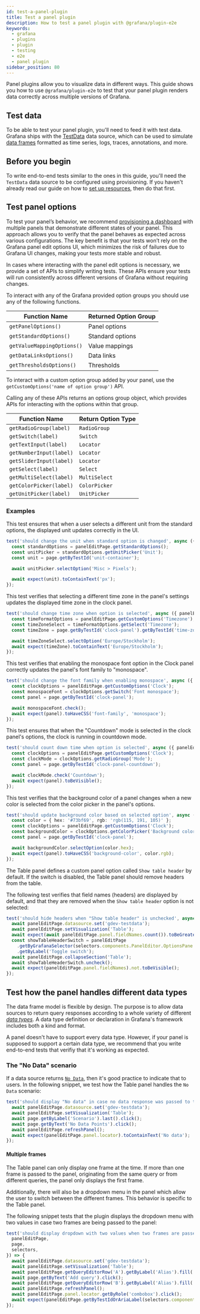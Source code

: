 ```yaml
---
id: test-a-panel-plugin
title: Test a panel plugin
description: How to test a panel plugin with @grafana/plugin-e2e
keywords:
  - grafana
  - plugins
  - plugin
  - testing
  - e2e
  - panel plugin
sidebar_position: 80
---
```


Panel plugins allow you to visualize data in different ways. This guide shows you how to use `@grafana/plugin-e2e` to test that your panel plugin renders data correctly across multiple versions of Grafana.

## Test data

To be able to test your panel plugin, you'll need to feed it with test data. Grafana ships with the [TestData](https://grafana.com/docs/grafana/latest/datasources/testdata/) data source, which can be used to simulate [data frames](../key-concepts/data-frames) formatted as time series, logs, traces, annotations, and more.

## Before you begin

To write end-to-end tests similar to the ones in this guide, you'll need the `TestData` data source to be configured using provisioning. If you haven't already read our guide on how to [set up resources](./setup-resources.md), then do that first.

## Test panel options

To test your panel’s behavior, we recommend [provisioning a dashboard](https://grafana.com/developers/plugin-tools/e2e-test-a-plugin/setup-resources) with multiple panels that demonstrate different states of your panel. This approach allows you to verify that the panel behaves as expected across various configurations. The key benefit is that your tests won’t rely on the Grafana panel edit options UI, which minimizes the risk of failures due to Grafana UI changes, making your tests more stable and robust.

In cases where interacting with the panel edit options is necessary, we provide a set of APIs to simplify writing tests. These APIs ensure your tests will run consistently across different versions of Grafana without requiring changes.

To interact with any of the Grafana provided option groups you should use any of the following functions.

| Function Name              | Returned Option Group |
| -------------------------- | --------------------- |
| `getPanelOptions()`        | Panel options         |
| `getStandardOptions()`     | Standard options      |
| `getValueMappingOptions()` | Value mappings        |
| `getDataLinksOptions()`    | Data links            |
| `getThresholdsOptions()`   | Thresholds            |

To interact with a custom option group added by your panel, use the `getCustomOptions('name of option group')` API.

Calling any of these APIs returns an options group object, which provides APIs for interacting with the options within that group.

| Function Name           | Return Option Type |
| ----------------------- | ------------------ |
| `getRadioGroup(label)`  | `RadioGroup`       |
| `getSwitch(label)`      | `Switch`           |
| `getTextInput(label)`   | `Locator`          |
| `getNumberInput(label)` | `Locator`          |
| `getSliderInput(label)` | `Locator`          |
| `getSelect(label)`      | `Select`           |
| `getMultiSelect(label)` | `MultiSelect`      |
| `getColorPicker(label)` | `ColorPicker`      |
| `getUnitPicker(label)`  | `UnitPicker`       |

### Examples

This test ensures that when a user selects a different unit from the standard options, the displayed unit updates correctly in the UI.

```ts
test('should change the unit when standard option is changed', async ({ panelEditPage }) => {
  const standardOptions = panelEditPage.getStandardOptions();
  const unitPicker = standardOptions.getUnitPicker('Unit');
  const unit = page.getByTestId('unit-container');

  await unitPicker.selectOption('Misc > Pixels');

  await expect(unit).toContainText('px');
});
```

This test verifies that selecting a different time zone in the panel's settings updates the displayed time zone in the clock panel.

```ts
test('should change time zone when option is selected', async ({ panelEditPage, page }) => {
  const timeFormatOptions = panelEditPage.getCustomOptions('Timezone');
  const timeZoneSelect = timeFormatOptions.getSelect('Timezone');
  const timeZone = page.getByTestId('clock-panel').getByTestId('time-zone');

  await timeZoneSelect.selectOption('Europe/Stockholm');
  await expect(timeZone).toContainText('Europe/Stockholm');
});
```

This test verifies that enabling the monospace font option in the Clock panel correctly updates the panel's font family to "monospace".

```ts
test('should change the font family when enabling monospace', async ({ panelEditPage, page }) => {
  const clockOptions = panelEditPage.getCustomOptions('Clock');
  const monospaceFont = clockOptions.getSwitch('Font monospace');
  const panel = page.getByTestId('clock-panel');

  await monospaceFont.check();
  await expect(panel).toHaveCSS('font-family', 'monospace');
});
```

This test ensures that when the "Countdown" mode is selected in the clock panel's options, the clock is running in countdown mode.

```ts
test('should count down time when option is selected', async ({ panelEditPage, page }) => {
  const clockOptions = panelEditPage.getCustomOptions('Clock');
  const clockMode = clockOptions.getRadioGroup('Mode');
  const panel = page.getByTestId('clock-panel-countdown');

  await clockMode.check('Countdown');
  await expect(panel).toBeVisible();
});
```

This test verifies that the background color of a panel changes when a new color is selected from the color picker in the panel's options.

```ts
test('should update background color based on selected option', async ({ panelEditPage, page }) => {
  const color = { hex: '#73bf69', rgb: 'rgb(115, 191, 105)' };
  const clockOptions = panelEditPage.getCustomOptions('Clock');
  const backgroundColor = clockOptions.getColorPicker('Background color');
  const panel = page.getByTestId('clock-panel');

  await backgroundColor.selectOption(color.hex);
  await expect(panel).toHaveCSS('background-color', color.rgb);
});
```

The Table panel defines a custom panel option called `Show table header` by default. If the switch is disabled, the Table panel should remove headers from the table.

The following test verifies that field names (headers) are displayed by default, and that they are removed when the `Show table header` option is not selected:

```ts
test('should hide headers when "Show table header" is unchecked', async ({ panelEditPage, selectors }) => {
  await panelEditPage.datasource.set('gdev-testdata');
  await panelEditPage.setVisualization('Table');
  await expect(await panelEditPage.panel.fieldNames.count()).toBeGreaterThan(0);
  const showTableHeaderSwitch = panelEditPage
    .getByGrafanaSelector(selectors.components.PanelEditor.OptionsPane.fieldLabel('Table Show table header'))
    .getByLabel('Toggle switch');
  await panelEditPage.collapseSection('Table');
  await showTableHeaderSwitch.uncheck();
  await expect(panelEditPage.panel.fieldNames).not.toBeVisible();
});
```

## Test how the panel handles different data types

The data frame model is flexible by design. The purpose is to allow data sources to return query responses according to a whole variety of different [_data types_](https://grafana.com/developers/dataplane/#kinds-and-formats). A data type definition or declaration in Grafana's framework includes both a kind and format.

A panel doesn't have to support every data type. However, if your panel is supposed to support a certain data type, we recommend that you write end-to-end tests that verifiy that it's working as expected.

### The "No Data" scenario

If a data source returns [`No Data`](https://grafana.com/developers/dataplane/#no-data-and-empty), then it's good practice to indicate that to users. In the following snippet, we test how the Table panel handles the `No Data` scenario:

```ts
test('should display "No data" in case no data response was passed to the panel', async ({ panelEditPage, page }) => {
  await panelEditPage.datasource.set('gdev-testdata');
  await panelEditPage.setVisualization('Table');
  await page.getByLabel('Scenario').last().click();
  await page.getByText('No Data Points').click();
  await panelEditPage.refreshPanel();
  await expect(panelEditPage.panel.locator).toContainText('No data');
});
```

#### Multiple frames

The Table panel can only display one frame at the time. If more than one frame is passed to the panel, originating from the same query or from different queries, the panel only displays the first frame.

Additionally, there will also be a dropdown menu in the panel which allow the user to switch between the different frames. This behavior is specific to the Table panel.

The following snippet tests that the plugin displays the dropdown menu with two values in case two frames are being passed to the panel:

```ts
test('should display dropdown with two values when two frames are passed to the panel', async ({
  panelEditPage,
  page,
  selectors,
}) => {
  await panelEditPage.datasource.set('gdev-testdata');
  await panelEditPage.setVisualization('Table');
  await panelEditPage.getQueryEditorRow('A').getByLabel('Alias').fill('a');
  await page.getByText('Add query').click();
  await panelEditPage.getQueryEditorRow('B').getByLabel('Alias').fill('b');
  await panelEditPage.refreshPanel();
  await panelEditPage.panel.locator.getByRole('combobox').click();
  await expect(panelEditPage.getByTestIdOrAriaLabel(selectors.components.Select.option)).toHaveText(['a', 'b']);
});
```
